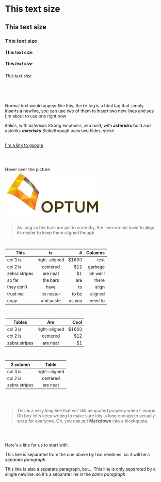 # This text size
## This text size
### This text size
#### This text size
##### This text size
###### This text size
<br/>
<br/>

Normal text would appear like this, the *br* tag is a html tag that simply inserts a newline, you can use two of them to insert two new lines and yes I;m about to use one right now
<br/>

italics, with *asterisks* 
Strong emphasis, aka bold, with **asterisks**
bold and asteriks **_asterisks_** 
Strikethrough uses two tildes. ~~strike~~
<br/>
<br/>

[I'm a link to google](https://www.google.com)

<br/>
<br/>

Hover over the picture
<br/>
![alt text](https://github.com/Phemix/testout/blob/master/optum.jpg "This text will show when you hover over the picture")
<br/>
<br/>

> As long as the bars are put in correctly, the lines do not have to align, its neater to keep them aligned though
<br/>

| This          | is            | 4     |Columns|
| ------------- |:-------------:| -----:| -----:|
| col 3 is      | right-aligned | $1600 | test  |
| col 2 is      | centered      |   $12 | garbage|
| zebra stripes | are neat      |    $1 | oh well!|
| so far | the bars | are | there|
|they don't | have | to | align|
| trust me      | its neater    | to be | aligned|
| copy          | and paste     | as you| need to|
<br/>

| Tables        | Are           | Cool  |
| ------------- |:-------------:| -----:|
| col 3 is      | right-aligned | $1600 |
| col 2 is      | centered      |   $12 |
| zebra stripes | are neat      |    $1 |

<br/>

| 2 column      | Table         | 
| ------------- |:-------------:| 
| col 3 is      | right-aligned | 
| col 2 is      | centered      |  
| zebra stripes | are neat      |

<br/>
<br/>

> This is a very long line that will still be quoted properly when it wraps. Oh boy let's keep writing to make sure this is long enough to actually wrap for everyone. Oh, you can *put* **Markdown** into a blockquote. 
<br/>
<br/>


Here's a line for us to start with.

This line is separated from the one above by two newlines, so it will be a *separate paragraph*.

This line is also a separate paragraph, but...
This line is only separated by a single newline, so it's a separate line in the *same paragraph*.
